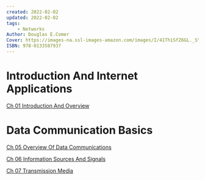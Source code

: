 ```yaml
---
created: 2022-02-02
updated: 2022-02-02
tags:
    - Networks
Author: Douglas E.Comer
Cover: https://images-na.ssl-images-amazon.com/images/I/41Th1SfZ6GL._SY291_BO1,204,203,200_QL40_FMwebp_.jpg
ISBN: 978-0133587937
---
```



# Introduction And Internet Applications

[Ch 01 Introduction And Overview](Computer%20Networks%20and%20Internets/Ch%2001%20Introduction%20And%20Overview.md)


# Data Communication Basics

[Ch 05 Overview Of Data Communications](Computer%20Networks%20and%20Internets/Ch%2005%20Overview%20Of%20Data%20Communications.md)

[Ch 06 Information Sources And Signals](Computer%20Networks%20and%20Internets/Ch%2006%20Information%20Sources%20And%20Signals.md)

[Ch 07 Transmission Media](Computer%20Networks%20and%20Internets/Ch%2007%20Transmission%20Media.md)